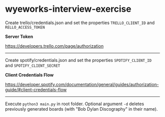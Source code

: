 # wyeworks-interview-exercise

Create trello/credentials.json and set the properties `TRELLO_CLIENT_ID` and `RELLO_ACCESS_TOKEN`

**Server Token**

https://developers.trello.com/page/authorization

---

Create spotify/credentials.json and set the properties `SPOTIFY_CLIENT_ID` and `SPOTIFY_CLIENT_SECRET`

**Client Credentials Flow**

https://developer.spotify.com/documentation/general/guides/authorization-guide/#client-credentials-flow

---

Execute `python3 main.py` in root folder.
Optional argument `-d` deletes previously generated boards (with "Bob Dylan Discography" in their name).
